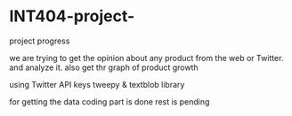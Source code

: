 # INT404-project-
project progress 

we are trying to get the opinion about any product from the web or Twitter. and analyze it. also get thr graph of product growth

using Twitter API keys
tweepy & textblob library

for getting the data coding part is done 
rest is pending

